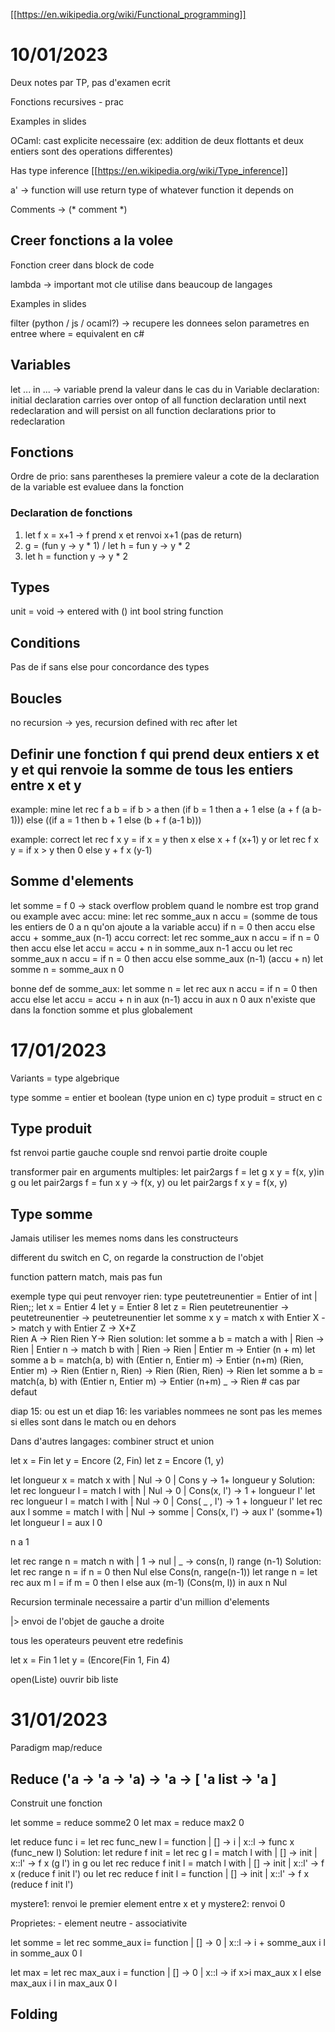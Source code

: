 [[https://en.wikipedia.org/wiki/Functional_programming]]

# 10/01/2023

Deux notes par TP, pas d'examen ecrit

Fonctions recursives - prac

Examples in slides

OCaml: cast explicite necessaire (ex: addition de deux flottants et deux entiers sont des operations differentes)

Has type inference [[https://en.wikipedia.org/wiki/Type_inference]]

a' -> function will use return type of whatever function it depends on

Comments -> (* comment *)

## Creer fonctions a la volee

Fonction creer dans block de code

lambda -> important mot cle utilise dans beaucoup de langages

Examples in slides

filter (python / js / ocaml?) -> recupere les donnees selon parametres en entree
where = equivalent en c#

## Variables

let ... in ... -> variable prend la valeur dans le cas du in
Variable declaration: initial declaration carries over ontop of all function declaration until next redeclaration and will persist on all function declarations prior to redeclaration

## Fonctions
Ordre de prio: sans parentheses la premiere valeur a cote de la declaration de la variable est evaluee dans la fonction

### Declaration de fonctions
1. let f x = x+1 -> f prend x et renvoi x+1 (pas de return)
2. g = (fun y -> y * 1) / let h = fun y -> y * 2
3.  let h = function y -> y * 2

## Types
unit = void -> entered with ()
int
bool
string
function

## Conditions
Pas de if sans else pour concordance des types

## Boucles
no
recursion -> yes, recursion defined with rec after let


## Definir une fonction f qui prend deux entiers x et y et qui renvoie la somme de tous les entiers entre x et y
example: mine
let rec f a b =
	if b > a then
		(if b = 1 then a + 1
		else (a + f (a b-1)))
	else
		((if a = 1 then b + 1
		else (b + f (a-1 b)))

example: correct
	let rec f x y = if x = y then x else x + f (x+1) y
	or
	let rec f x y = if x > y then 0 else y + f x (y-1)

## Somme d'elements
let somme = f 0 -> stack overflow problem quand le nombre est trop grand
ou
example avec accu: 
	mine:
	let rec somme_aux n accu = (somme de tous les entiers de 0 a n qu'on ajoute a la variable accu)
	if n = 0 then accu 
	else accu + somme_aux (n-1) accu
	correct:
	let rec somme_aux n accu = if n = 0 then accu else let accu = accu + n in somme_aux n-1 accu
	ou 
	let rec somme_aux n accu = if n = 0 then accu else somme_aux (n-1) (accu + n)
	let somme n = somme_aux n 0

bonne def de somme_aux:
	let somme n =
		let rec aux n accu = 
			if n = 0 then accu
			else let accu = accu + n in aux (n-1) accu
	in aux n 0
aux n'existe que dans la fonction somme et plus globalement


# 17/01/2023
Variants  = type algebrique

type somme = entier et boolean (type union en c)
type produit = struct en c

## Type produit
fst renvoi partie gauche couple
snd renvoi partie droite couple

transformer pair en arguments multiples:
	let pair2args f = let g x y = f(x, y)in g
ou let pair2args f = fun x y -> f(x, y)
ou let pair2args f x y = f(x, y)

## Type somme
Jamais utiliser les memes noms dans les constructeurs

different du switch en C, on regarde la construction de l'objet

function pattern match, mais pas fun

exemple type qui peut renvoyer rien:
	type peutetreunentier = Entier of int | Rien;;
	let x = Entier 4
	let y = Entier 8
	let z = Rien
	peutetreunentier -> peutetreunentier -> peutetreunentier
	let somme x y = match x with
		 Entier X -> match y with 
				 Entier Z -> X+Z	
				 Rien A -> Rien
		 Rien  Y-> Rien
	solution:
		let somme a b = match a with
		| Rien -> Rien
		| Entier n -> match b with
			| Rien -> Rien
			| Entier m -> Entier (n + m)
	let somme a b = match(a, b) with
		(Entier n, Entier m) -> Entier (n+m)
		(Rien, Entier m) -> Rien
		(Entier n, Rien) -> Rien
		(Rien, Rien) -> Rien
	let somme a b = match(a, b) with
		(Entier n, Entier m) -> Entier (n+m)
		_ -> Rien                                            # cas par defaut

diap 15: ou est un et
diap 16: les variables nommees ne sont pas les memes si elles sont dans le match ou en dehors

Dans d'autres langages: combiner struct et union


let x = Fin
let y = Encore (2, Fin) 
let z = Encore (1,  y)

let longueur x = match x with
	| Nul -> 0
	| Cons y -> 1+ longueur y
Solution:
	let rec longueur l = match l with
		| Nul -> 0
		| Cons(x, l') -> 1 + longueur l'
	let rec longueur l = match l with
		| Nul -> 0
		| Cons( _ , l') -> 1 + longueur l'
	let rec aux l somme = match l with
		| Nul -> somme
		| Cons(x, l') -> aux l' (somme+1)
	let longueur l = aux l 0

n a 1


let rec range n = match n with
	| 1 -> nul
	| _ -> cons(n, l) range (n-1)
Solution:
	let rec range n = 
		if n = 0 then Nul
		else Cons(n, range(n-1))
	let range n = 
		let rec aux m l = 
			if m = 0 then l
			else aux (m-1) (Cons(m, l)) in aux n Nul

Recursion terminale necessaire a partir d'un million d'elements

|> envoi de l'objet de gauche a droite

tous les operateurs peuvent etre redefinis

let x = Fin 1
let y = (Encore(Fin 1, Fin 4)

open(Liste) ouvrir bib liste

# 31/01/2023

Paradigm map/reduce

## Reduce ('a -> 'a -> 'a) -> 'a -> [ 'a list -> 'a ]
Construit une fonction

let somme = reduce somme2 0
let max = reduce max2 0

let reduce func i = 
	let rec func_new l = function
		| [] -> i 
		| x::l -> func x (func_new l)
Solution:
let redure f init = 
	let rec g l = match l with
		| [] -> init
		| x::l' -> f x (g l')
	in g
ou
let rec reduce f init l = match l with
	| [] -> init
	| x::l' -> f x (reduce f init l')
ou
let rec reduce f init l = function
	| [] -> init
	| x::l' -> f x (reduce f init l')

mystere1: renvoi le premier element entre x et y 
mystere2: renvoi 0

Proprietes:  - element neutre
			      - associativite 

let somme = let rec somme_aux i= function
	| [] -> 0
	| x::l -> i + somme_aux i l
	in 
	somme_aux 0 l

let max = let rec max_aux i = function
	| [] -> 0
	| x::l -> if x>i max_aux x l else max_aux i l
	in
	max_aux 0 l

## Folding